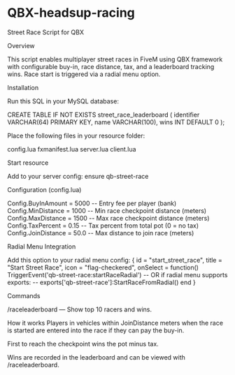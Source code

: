 # QBX-headsup-racing
Street Race Script for QBX

Overview

This script enables multiplayer street races in FiveM using QBX framework with configurable buy-in, race distance, tax, and a leaderboard tracking wins.
Race start is triggered via a radial menu option.

Installation

Run this SQL in your MySQL database:

CREATE TABLE IF NOT EXISTS street_race_leaderboard (
    identifier VARCHAR(64) PRIMARY KEY,
    name VARCHAR(100),
    wins INT DEFAULT 0
);


Place the following files in your resource folder:

config.lua
fxmanifest.lua
server.lua
client.lua

Start resource

Add to your server config:
ensure qb-street-race

Configuration (config.lua)

Config.BuyInAmount = 5000      -- Entry fee per player (bank)
Config.MinDistance = 1000      -- Min race checkpoint distance (meters)
Config.MaxDistance = 1500      -- Max race checkpoint distance (meters)
Config.TaxPercent = 0.15       -- Tax percent from total pot (0 = no tax)
Config.JoinDistance = 50.0     -- Max distance to join race (meters)


Radial Menu Integration

Add this option to your radial menu config:
{
    id = "start_street_race",
    title = "Start Street Race",
    icon = "flag-checkered",
    onSelect = function()
        TriggerEvent('qb-street-race:startRaceRadial')
        -- OR if radial menu supports exports:
        -- exports['qb-street-race']:StartRaceFromRadial()
    end
}

Commands

/raceleaderboard — Show top 10 racers and wins.

How it works
Players in vehicles within JoinDistance meters when the race is started are entered into the race if they can pay the buy-in.

First to reach the checkpoint wins the pot minus tax.

Wins are recorded in the leaderboard and can be viewed with /raceleaderboard.
